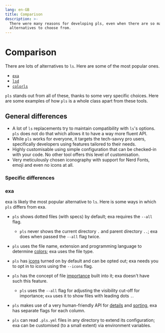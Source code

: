 ```yaml
---
lang: en-GB
title: Comparison
description: >-
  There were many reasons for developing pls, even when there are so many
  alternatives to choose from.
---
```


# Comparison

There are lots of alternatives to `ls`. Here are some of the most popular ones.

- [`exa`](https://github.com/ogham/exa)
- [`lsd`](https://github.com/Peltoche/lsd)
- [`colorls`](https://github.com/athityakumar/colorls)

`pls` stands out from all of these, thanks to some very specific choices. Here
are some examples of how `pls` is a whole class apart from these tools.

## General differences

- A lot of `ls` replacements try to maintain compatibility with `ls`'s options.
  `pls` does not do that which allows it to have a way more fluent API.
- While `pls` works for everyone, it targets the tech-savvy pro users,
  specifically developers using features tailored to their needs.
- Highly customisable using simple configuration that can be checked-in with
  your code. No other tool offers this level of customisation.
- Very meticulously chosen iconography with support for Nerd Fonts, emoji and
  even no icons at all.

### Specific differences

### exa

exa is likely the most popular alternative to `ls`. Here is some ways in which
`pls` differs from exa.

- `pls` shows dotted files (with specs) by default; exa requires the `--all`
  flag.

  - `pls` never shows the current directory `.` and parent directory `..`; exa
    does when passed the `--all` flag twice.

- `pls` uses the file name, extension and programming language to determine
  [colors](../features/colors); exa uses the file type.

- `pls` has [icons](../features/icons) turned on by default and can be opted
  out; exa needs you to opt in to icons using the `--icons` flag.

- `pls` has the concept of file [importance](../features/importance) built into
  it; exa doesn't have such this feature.

  - `pls` uses the `--all` flag for adjusting the visibility cut-off for
    importance; `exa` uses it to show files with leading dots `.`.

- `pls` makes use of a very human-friendly API for
  [details](../features/details) and [sorting](../features/sorting), exa has
  separate flags for each column.

- `pls` can read `.pls.yml` files in any directory to extend its configuration;
  exa can be customised (to a small extent) via environment variables.
